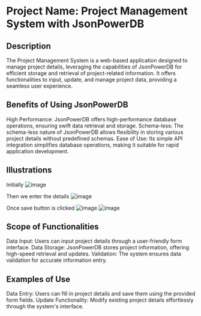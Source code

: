 # Project Name: Project Management System with JsonPowerDB
## Description
The Project Management System is a web-based application designed to manage project details, leveraging the capabilities of JsonPowerDB for efficient storage and retrieval of project-related information. It offers functionalities to input, update, and manage project data, providing a seamless user experience.

## Benefits of Using JsonPowerDB
High Performance: JsonPowerDB offers high-performance database operations, ensuring swift data retrieval and storage.
Schema-less: The schema-less nature of JsonPowerDB allows flexibility in storing various project details without predefined schemas.
Ease of Use: Its simple API integration simplifies database operations, making it suitable for rapid application development.

## Illustrations
Initially
![image](https://github.com/Harshmendhe349/project_jsonPowerdb/assets/108999470/d0ea542e-f109-4531-82d8-db9f2ab2cf20)

Then we enter the details 
![image](https://github.com/Harshmendhe349/project_jsonPowerdb/assets/108999470/f54a0e7f-1e5b-46af-b0f1-6f94cc32cc9e)

Once save button is clicked 
![image](https://github.com/Harshmendhe349/project_jsonPowerdb/assets/108999470/3befbd95-0511-4b4c-a44c-df75e69d3a19)
![image](https://github.com/Harshmendhe349/project_jsonPowerdb/assets/108999470/cbe9a295-70d6-408b-9590-1d72735f930c)

## Scope of Functionalities
  Data Input: Users can input project details through a user-friendly form interface.
  Data Storage: JsonPowerDB stores project information, offering high-speed retrieval and updates.
  Validation: The system ensures data validation for accurate information entry.
## Examples of Use
  Data Entry: Users can fill in project details and save them using the provided form fields.
  Update Functionality: Modify existing project details effortlessly through the system's interface.
